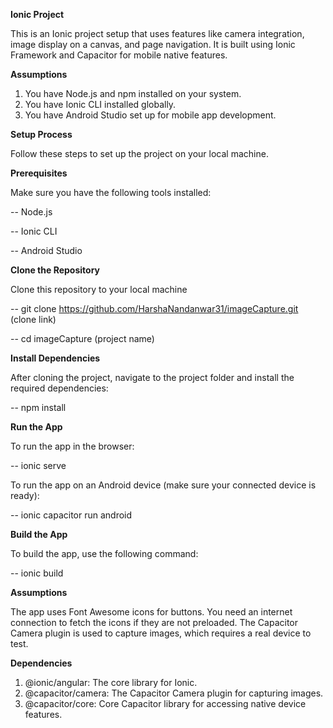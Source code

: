 **Ionic Project**

This is an Ionic project setup that uses features like camera integration, image display on a canvas, and page navigation. It is built using Ionic Framework and Capacitor for mobile native features.

**Assumptions**

1. You have Node.js and npm installed on your system.
2. You have Ionic CLI installed globally.
3. You have Android Studio set up for mobile app development.


**Setup Process**

Follow these steps to set up the project on your local machine.

**Prerequisites**

Make sure you have the following tools installed:

-- Node.js

-- Ionic CLI

-- Android Studio


**Clone the Repository**

Clone this repository to your local machine

-- git clone https://github.com/HarshaNandanwar31/imageCapture.git (clone link)

-- cd imageCapture (project name)


**Install Dependencies**

After cloning the project, navigate to the project folder and install the required dependencies:

-- npm install

**Run the App**

To run the app in the browser:

-- ionic serve

To run the app on an Android device (make sure your connected device is ready):

-- ionic capacitor run android

**Build the App**

To build the app, use the following command:

-- ionic build 

**Assumptions**

The app uses Font Awesome icons for buttons. You need an internet connection to fetch the icons if they are not preloaded.
The Capacitor Camera plugin is used to capture images, which requires a real device to test.

**Dependencies**

1. @ionic/angular: The core library for Ionic.
2. @capacitor/camera: The Capacitor Camera plugin for capturing images.
3. @capacitor/core: Core Capacitor library for accessing native device features.
